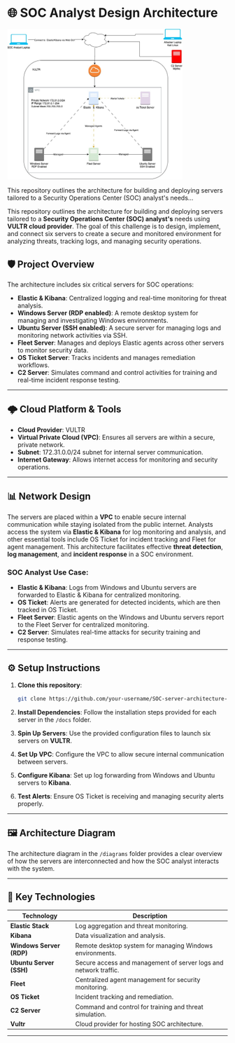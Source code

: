 # 🌐 SOC Analyst Design Architecture

<img width="400px" src="images/MSA_DFIR-Diagram.jpg" />

This repository outlines the architecture for building and deploying servers tailored to a Security Operations Center (SOC) analyst's needs...


This repository outlines the architecture for building and deploying servers tailored to a **Security Operations Center (SOC) analyst's** needs using **VULTR cloud provider**. The goal of this challenge is to design, implement, and connect six servers to create a secure and monitored environment for analyzing threats, tracking logs, and managing security operations.

## 🛡️ Project Overview

The architecture includes six critical servers for SOC operations:

- **Elastic & Kibana**: Centralized logging and real-time monitoring for threat analysis.
- **Windows Server (RDP enabled)**: A remote desktop system for managing and investigating Windows environments.
- **Ubuntu Server (SSH enabled)**: A secure server for managing logs and monitoring network activities via SSH.
- **Fleet Server**: Manages and deploys Elastic agents across other servers to monitor security data.
- **OS Ticket Server**: Tracks incidents and manages remediation workflows.
- **C2 Server**: Simulates command and control activities for training and real-time incident response testing.

---

## 🌩️ Cloud Platform & Tools

- **Cloud Provider**: VULTR
- **Virtual Private Cloud (VPC)**: Ensures all servers are within a secure, private network.
- **Subnet**: 172.31.0.0/24 subnet for internal server communication.
- **Internet Gateway**: Allows internet access for monitoring and security operations.

---

## 📊 Network Design

The servers are placed within a **VPC** to enable secure internal communication while staying isolated from the public internet. Analysts access the system via **Elastic & Kibana** for log monitoring and analysis, and other essential tools include OS Ticket for incident tracking and Fleet for agent management. This architecture facilitates effective **threat detection**, **log management**, and **incident response** in a SOC environment.

### **SOC Analyst Use Case:**

- **Elastic & Kibana**: Logs from Windows and Ubuntu servers are forwarded to Elastic & Kibana for centralized monitoring.
- **OS Ticket**: Alerts are generated for detected incidents, which are then tracked in OS Ticket.
- **Fleet Server**: Elastic agents on the Windows and Ubuntu servers report to the Fleet Server for centralized monitoring.
- **C2 Server**: Simulates real-time attacks for security training and response testing.

---

## ⚙️ Setup Instructions

1. **Clone this repository**:
    ```bash
    git clone https://github.com/your-username/SOC-server-architecture-challenge.git
    ```

2. **Install Dependencies**:
    Follow the installation steps provided for each server in the `/docs` folder.

3. **Spin Up Servers**:
    Use the provided configuration files to launch six servers on **VULTR**.

4. **Set Up VPC**:
    Configure the VPC to allow secure internal communication between servers.

5. **Configure Kibana**:
    Set up log forwarding from Windows and Ubuntu servers to **Kibana**.

6. **Test Alerts**:
    Ensure OS Ticket is receiving and managing security alerts properly.

---

## 🖼️ Architecture Diagram

The architecture diagram in the `/diagrams` folder provides a clear overview of how the servers are interconnected and how the SOC analyst interacts with the system.

---

## 🔧 Key Technologies

| Technology              | Description                                                       |
|-------------------------|-------------------------------------------------------------------|
| **Elastic Stack**        | Log aggregation and threat monitoring.                           |
| **Kibana**               | Data visualization and analysis.                                |
| **Windows Server (RDP)** | Remote desktop system for managing Windows environments.         |
| **Ubuntu Server (SSH)**  | Secure access and management of server logs and network traffic. |
| **Fleet**                | Centralized agent management for security monitoring.            |
| **OS Ticket**            | Incident tracking and remediation.                              |
| **C2 Server**            | Command and control for training and threat simulation.          |
| **Vultr**                | Cloud provider for hosting SOC architecture.                    |

---
